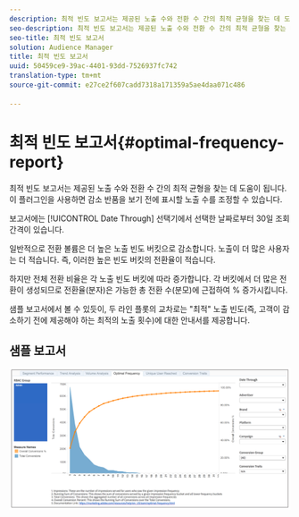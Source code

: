 ```yaml
---
description: 최적 빈도 보고서는 제공된 노출 수와 전환 수 간의 최적 균형을 찾는 데 도움이 됩니다. 이 플러그인을 사용하면 감소 반품을 보기 전에 표시할 노출 수를 조정할 수 있습니다.
seo-description: 최적 빈도 보고서는 제공된 노출 수와 전환 수 간의 최적 균형을 찾는 데 도움이 됩니다. 이 플러그인을 사용하면 감소 반품을 보기 전에 표시할 노출 수를 조정할 수 있습니다.
seo-title: 최적 빈도 보고서
solution: Audience Manager
title: 최적 빈도 보고서
uuid: 50459ce9-39ac-4401-93dd-7526937fc742
translation-type: tm+mt
source-git-commit: e27ce2f607cadd7318a171359a5ae4daa071c486

---
```



# 최적 빈도 보고서{#optimal-frequency-report}

최적 빈도 보고서는 제공된 노출 수와 전환 수 간의 최적 균형을 찾는 데 도움이 됩니다. 이 플러그인을 사용하면 감소 반품을 보기 전에 표시할 노출 수를 조정할 수 있습니다.

보고서에는 [!UICONTROL Date Through] 선택기에서 선택한 날짜로부터 30일 조회 간격이 있습니다.

일반적으로 전환 볼륨은 더 높은 노출 빈도 버킷으로 감소합니다. 노출이 더 많은 사용자는 더 적습니다. 즉, 이러한 높은 빈도 버킷의 전환율이 적습니다.

하지만 전체 전환 비율은 각 노출 빈도 버킷에 따라 증가합니다. 각 버킷에서 더 많은 전환이 생성되므로 전환율(분자)은 가능한 총 전환 수(분모)에 근접하여 % 증가시킵니다.

샘플 보고서에서 볼 수 있듯이, 두 라인 플롯의 교차로는 "최적" 노출 빈도(즉, 고객이 감소하기 전에 제공해야 하는 최적의 노출 횟수)에 대한 안내서를 제공합니다.

## 샘플 보고서

![최적 주파수](assets/optimal-frequency.png)